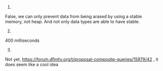 1. 
False, we can only prevent data from being arased by using a stable memory, not heap. And not only data types are able to have stable.

2. 
400 milliseconds

3. 
Not yet, https://forum.dfinity.org/t/proposal-composite-queries/15979/42 , it does seem like a cool idea
